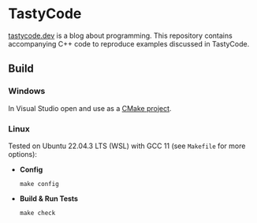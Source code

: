# TastyCode

[tastycode.dev](https://tastycode.dev) is a blog about programming. This repository contains
accompanying C++ code to reproduce examples discussed in TastyCode.


## Build

### Windows

In Visual Studio open and use as a
[CMake project](https://learn.microsoft.com/en-us/cpp/build/cmake-projects-in-visual-studio).

### Linux

Tested on Ubuntu 22.04.3 LTS (WSL) with GCC 11 (see `Makefile` for more options):

- **Config**

  ```
  make config
  ```

- **Build & Run Tests**

  ```
  make check
  ```
